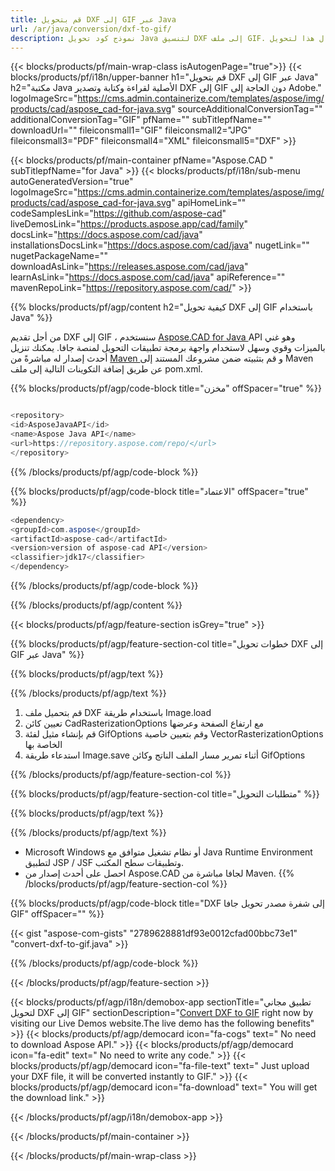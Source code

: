 ```yaml
---
title: قم بتحويل DXF إلى GIF عبر Java 
url: /ar/java/conversion/dxf-to-gif/ 
description: نموذج كود تحويل Java لتنسيق DXF إلى ملف GIF. استخدم رمز المثال هذا لتحويل DXF إلى GIF داخل أي تطبيق يستند إلى Web أو Desktop Java.
---
```


{{< blocks/products/pf/main-wrap-class isAutogenPage="true">}}
{{< blocks/products/pf/i18n/upper-banner h1="قم بتحويل DXF إلى GIF عبر Java" h2="مكتبة Java الأصلية لقراءة وكتابة وتصدير DXF إلى GIF دون الحاجة إلى Adobe." logoImageSrc="https://cms.admin.containerize.com/templates/aspose/img/products/cad/aspose_cad-for-java.svg" sourceAdditionalConversionTag="" additionalConversionTag="GIF" pfName="" subTitlepfName="" downloadUrl="" fileiconsmall1="GIF" fileiconsmall2="JPG" fileiconsmall3="PDF" fileiconsmall4="XML" fileiconsmall5="DXF" >}}

{{< blocks/products/pf/main-container pfName="Aspose.CAD " subTitlepfName="for Java" >}}
{{< blocks/products/pf/i18n/sub-menu autoGeneratedVersion="true" logoImageSrc="https://cms.admin.containerize.com/templates/aspose/img/products/cad/aspose_cad-for-java.svg" apiHomeLink="" codeSamplesLink="https://github.com/aspose-cad" liveDemosLink="https://products.aspose.app/cad/family" docsLink="https://docs.aspose.com/cad/java" installationsDocsLink="https://docs.aspose.com/cad/java" nugetLink="" nugetPackageName="" downloadAsLink="https://releases.aspose.com/cad/java" learnAsLink="https://docs.aspose.com/cad/java" apiReference="" mavenRepoLink="https://repository.aspose.com/cad/" >}}

{{% blocks/products/pf/agp/content h2="كيفية تحويل DXF إلى GIF باستخدام Java" %}}

من أجل تقديم DXF إلى GIF ، سنستخدم <a href=https://products.aspose.com/cad/java> Aspose.CAD for Java </a> API وهو غني بالميزات وقوي وسهل لاستخدام واجهة برمجة تطبيقات التحويل لمنصة جافا. يمكنك تنزيل أحدث إصدار له مباشرةً من <a href=https://repository.aspose.com/cad/> Maven </a> و قم بتثبيته ضمن مشروعك المستند إلى Maven عن طريق إضافة التكوينات التالية إلى ملف pom.xml.

{{% blocks/products/pf/agp/code-block title="مخزن" offSpacer="true" %}}

```cs

<repository>
<id>AsposeJavaAPI</id>
<name>Aspose Java API</name>
<url>https://repository.aspose.com/repo/</url>
</repository>

```

{{% /blocks/products/pf/agp/code-block %}}

{{% blocks/products/pf/agp/code-block title="الاعتماد" offSpacer="true" %}}

```cs
<dependency>
<groupId>com.aspose</groupId>
<artifactId>aspose-cad</artifactId>
<version>version of aspose-cad API</version>
<classifier>jdk17</classifier>
</dependency>

```

{{% /blocks/products/pf/agp/code-block %}}

{{% /blocks/products/pf/agp/content %}}

{{< blocks/products/pf/agp/feature-section isGrey="true" >}}

{{% blocks/products/pf/agp/feature-section-col title="خطوات تحويل DXF إلى GIF عبر Java" %}}

{{% blocks/products/pf/agp/text %}}

{{% /blocks/products/pf/agp/text %}}

1. قم بتحميل ملف DXF باستخدام طريقة Image.load
1. تعيين كائن CadRasterizationOptions مع ارتفاع الصفحة وعرضها
1. قم بإنشاء مثيل لفئة GifOptions وقم بتعيين خاصية VectorRasterizationOptions الخاصة بها
1. استدعاء طريقة Image.save أثناء تمرير مسار الملف الناتج وكائن GifOptions

{{% /blocks/products/pf/agp/feature-section-col %}}

{{% blocks/products/pf/agp/feature-section-col title="متطلبات التحويل" %}}

{{% blocks/products/pf/agp/text %}}

{{% /blocks/products/pf/agp/text %}}
- Microsoft Windows أو نظام تشغيل متوافق مع Java Runtime Environment لتطبيق JSP / JSF وتطبيقات سطح المكتب.
- احصل على أحدث إصدار من Aspose.CAD لجافا مباشرة من Maven.
{{% /blocks/products/pf/agp/feature-section-col %}}

{{% blocks/products/pf/agp/code-block title="DXF إلى شفرة مصدر تحويل جافا GIF" offSpacer="" %}}

{{< gist "aspose-com-gists" "2789628881df93e0012cfad00bbc73e1" "convert-dxf-to-gif.java" >}}

{{% /blocks/products/pf/agp/code-block %}}

{{< /blocks/products/pf/agp/feature-section >}}

<!-- aboutfile Starts -->

{{< blocks/products/pf/agp/i18n/demobox-app sectionTitle="تطبيق مجاني لتحويل DXF إلى GIF" sectionDescription="[Convert DXF to GIF](https://products.aspose.app/cad/conversion/dxf-to-gif) right now by visiting our Live Demos website.The live demo has the following benefits" >}}
        {{< blocks/products/pf/agp/democard icon="fa-cogs" text=" No need to download Aspose API." >}}
        {{< blocks/products/pf/agp/democard icon="fa-edit" text=" No need to write any code." >}}
        {{< blocks/products/pf/agp/democard icon="fa-file-text" text=" Just upload your DXF file, it will be converted instantly to GIF." >}}
        {{< blocks/products/pf/agp/democard icon="fa-download" text=" You will get the download link." >}}

   
{{< /blocks/products/pf/agp/i18n/demobox-app >}}

<!-- aboutfile Ends -->

{{< /blocks/products/pf/main-container >}}
    
{{< /blocks/products/pf/main-wrap-class >}}